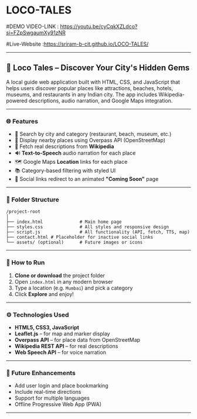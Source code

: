 # LOCO-TALES

#DEMO VIDEO-LINK : https://youtu.be/cyCqkXZLdco?si=FZpSwgaumXy91zNR

#Live-Website :https://sriram-b-cit.github.io/LOCO-TALES/

---

## 📍 Loco Tales – Discover Your City's Hidden Gems

A local guide web application built with HTML, CSS, and JavaScript that helps users discover popular places like attractions, beaches, hotels, museums, and restaurants in any Indian city. The app includes Wikipedia-powered descriptions, audio narration, and Google Maps integration.

---

### 🌐 Features

* 🔎 Search by city and category (restaurant, beach, museum, etc.)
* 📍 Display nearby places using Overpass API (OpenStreetMap)
* 📖 Fetch real descriptions from **Wikipedia**
* 🔊 **Text-to-Speech** audio narration for each place
* 🗺️ Google Maps **Location** links for each place
* 📚 Category-based filtering with styled UI
* 🚫 Social links redirect to an animated **"Coming Soon"** page

---

### 📁 Folder Structure

```
/project-root
│
├── index.html              # Main home page
├── styles.css              # All styles and responsive design
├── script.js               # All functionality (API, fetch, TTS, map)
├── contact.html # Placeholder for inactive social links
└── assets/ (optional)      # Future images or icons
```

---

### 🔧 How to Run

1. **Clone or download** the project folder
2. Open `index.html` in any modern browser
3. Type a location (e.g. `Mumbai`) and pick a category
4. Click **Explore** and enjoy!

---

### ⚙️ Technologies Used

* **HTML5, CSS3, JavaScript**
* **Leaflet.js** – for map and marker display
* **Overpass API** – for place data from OpenStreetMap
* **Wikipedia REST API** – for real descriptions
* **Web Speech API** – for voice narration

---

### 🚀 Future Enhancements

* Add user login and place bookmarking
* Include real-time directions
* Support for multiple languages
* Offline Progressive Web App (PWA)

---

